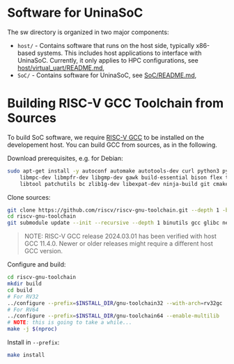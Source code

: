 # Software for UninaSoC
The sw directory is organized in two major components:
* `host/` - Contains software that runs on the host side, typically x86-based systems. This includes host applications to interface with UninaSoC. Currently, it only applies to HPC configurations, see [host/virtual_uart/README.md](host/virtual_uart/README.md),
* `SoC/`  - Contains software for UninaSoC, see [SoC/README.md](SoC/README.md),

# Building RISC-V GCC Toolchain from Sources
To build SoC software, we require [RISC-V GCC](https://github.com/riscv/riscv-gnu-toolchain.git) to be installed on the developement host.
You can build GCC from sources, as in the following.

Download prerequisites, e.g. for Debian:
``` bash
sudo apt-get install -y autoconf automake autotools-dev curl python3 python3-pip \
    libmpc-dev libmpfr-dev libgmp-dev gawk build-essential bison flex texinfo gperf \
    libtool patchutils bc zlib1g-dev libexpat-dev ninja-build git cmake libglib2.0-dev
```

Clone sources:
``` bash
git clone https://github.com/riscv/riscv-gnu-toolchain.git --depth 1 -b 2024.03.01
cd riscv-gnu-toolchain
git submodule update --init --recursive --depth 1 binutils gcc glibc newlib gdb
```
> NOTE: RISC-V GCC release 2024.03.01 has been verified with host GCC 11.4.0. Newer or older releases might require a different host GCC version.

Configure and build:
``` bash
cd riscv-gnu-toolchain
mkdir build
cd build
# For RV32
../configure --prefix=$INSTALL_DIR/gnu-toolchain32 --with-arch=rv32gc
# For RV64
../configure --prefix=$INSTALL_DIR/gnu-toolchain64 --enable-multilib
# NOTE: this is going to take a while...
make -j $(nproc)
```

Install in `--prefix`:
``` bash
make install
```
